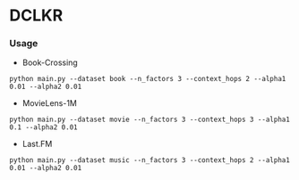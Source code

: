 # DCLKR

### Usage

* Book-Crossing
```
python main.py --dataset book --n_factors 3 --context_hops 2 --alpha1 0.01 --alpha2 0.01
```

* MovieLens-1M
```
python main.py --dataset movie --n_factors 3 --context_hops 3 --alpha1 0.1 --alpha2 0.01
```

* Last.FM
```
python main.py --dataset music --n_factors 3 --context_hops 2 --alpha1 0.01 --alpha2 0.01
```
